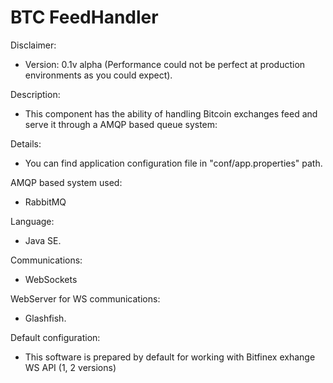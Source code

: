 # BTC FeedHandler

Disclaimer:

- Version: 0.1v alpha (Performance could not be perfect at production environments as you could expect).

Description:

- This component has the ability of handling Bitcoin exchanges feed and serve it through a AMQP based queue system:

Details:

- You can find application configuration file in "conf/app.properties" path. 


AMQP based system used:

- RabbitMQ

Language:

- Java SE.

Communications:

- WebSockets

WebServer for WS communications:

- Glashfish.

Default configuration:

- This software is prepared by default for working with Bitfinex exhange WS API (1, 2 versions)
